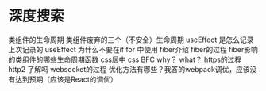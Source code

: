 # 深度搜索
类组件的生命周期
类组件废弃的三个（不安全）生命周期
useEffect 是怎么记录上次记录的
useEffect 为什么不要在if for 中使用
fiber介绍
fiber的过程
fiber影响的类组件的哪些生命周期函数
css居中
css BFC why？ what？
https的过程
http2 了解吗
websocket的过程
优化方法有哪些？我答的webpack调优，应该没有达到预期（应该是React的调优）